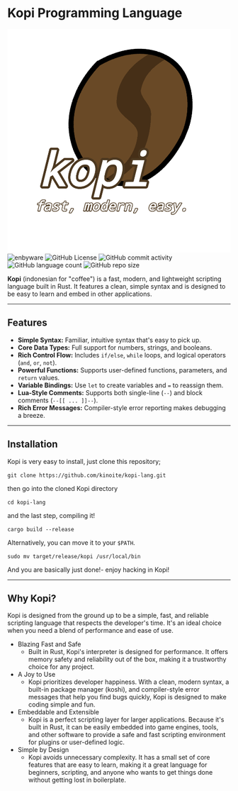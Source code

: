 # Kopi Programming Language

![Logo](/Untitled5_20250629200314.png)
![enbyware](https://camo.githubusercontent.com/bee100e0a2439d329fd52512a3acd1b4df3adf924e315507c5433d68ab79ab95/68747470733a2f2f70726964652d6261646765732e706f6e792e776f726b6572732e6465762f7374617469632f76313f6c6162656c3d656e627977617265266c6162656c436f6c6f723d2532333535352673747269706557696474683d3826737472697065436f6c6f72733d464346343334253243464646464646253243394335394431253243324332433243) 
![GitHub License](https://img.shields.io/github/license/kinoite/kopi-lang)
![GitHub commit activity](https://img.shields.io/github/commit-activity/w/kinoite/kopi-lang)
![GitHub language count](https://img.shields.io/github/languages/count/kinoite/kopi-lang)
![GitHub repo size](https://img.shields.io/github/repo-size/kinoite/kopi-lang)



**Kopi** (indonesian for "coffee") is a fast, modern, and lightweight scripting language built in Rust. It features a clean, simple syntax and is designed to be easy to learn and embed in other applications.

---

## Features

* **Simple Syntax:** Familiar, intuitive syntax that's easy to pick up.
* **Core Data Types:** Full support for numbers, strings, and booleans.
* **Rich Control Flow:** Includes `if/else`, `while` loops, and logical operators (`and`, `or`, `not`).
* **Powerful Functions:** Supports user-defined functions, parameters, and `return` values.
* **Variable Bindings:** Use `let` to create variables and `=` to reassign them.
* **Lua-Style Comments:** Supports both single-line (`--`) and block comments (`--[[ ... ]]--`).
* **Rich Error Messages:** Compiler-style error reporting makes debugging a breeze.

---

## Installation

Kopi is very easy to install, just clone this repository;
```
git clone https://github.com/kinoite/kopi-lang.git
```
then go into the cloned Kopi directory
```
cd kopi-lang
```
and the last step, compiling it!
```
cargo build --release
```

Alternatively, you can move it to your `$PATH`.
```
sudo mv target/release/kopi /usr/local/bin
```
And you are basically just done!- enjoy hacking in Kopi!

---

## Why Kopi?
Kopi is designed from the ground up to be a simple, fast, and reliable scripting language that respects the developer's time. It's an ideal choice when you need a blend of performance and ease of use.
 * Blazing Fast and Safe 
   * Built in Rust, Kopi's interpreter is designed for performance. It offers memory safety and reliability out of the box, making it a trustworthy choice for any project.
 * A Joy to Use 
   * Kopi prioritizes developer happiness. With a clean, modern syntax, a built-in package manager (koshi), and compiler-style error messages that help you find bugs quickly, Kopi is designed to make coding simple and fun.
 * Embeddable and Extensible 
   * Kopi is a perfect scripting layer for larger applications. Because it's built in Rust, it can be easily embedded into game engines, tools, and other software to provide a safe and fast scripting environment for plugins or user-defined logic.
 * Simple by Design 
   * Kopi avoids unnecessary complexity. It has a small set of core features that are easy to learn, making it a great language for beginners, scripting, and anyone who wants to get things done without getting lost in boilerplate.
